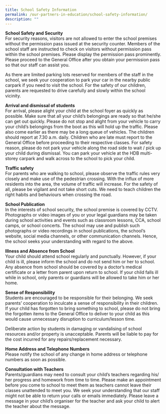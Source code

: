 ```yaml
---
title: School Safety Information
permalink: /our-partners-in-education/school-safety-information/
description: ""
---
```


**School Safety and Security**<br>
For security reasons, visitors are not allowed to enter the school premises without the permission pass issued at the security counter. Members of the school staff are instructed to check on visitors without permission pass within the school premises. Please display the permission pass prominently. Please proceed to the General Office after you obtain your permission pass so that our staff can assist you.

  

As there are limited parking lots reserved for members of the staff in the school, we seek your cooperation to park your car in the nearby public carpark if you need to visit the school. For the safety of our children, parents are requested to drive carefully and slowly within the school vicinity.

  

**Arrival and dismissal of students**<br>
For arrival, please alight your child at the school foyer as quickly as possible. Make sure that all your child’s belongings are ready so that he/she can get out quickly. Please do not stop and alight from your vehicle to carry your child’s belongings from the boot as this will hold up the traffic. Please also come earlier as there may be a long queue of vehicles. The children should report at 7.30 a.m. daily. Children who are late must report to the General Office before proceeding to their respective classes. For safety reason, please do not park your vehicle along the road side to wait / pick up your child during dismissal. You can park your vehicle at the HDB multi-storey carpark and walk across to the school to pick your child.

  

**Traffic safety**<br>
For parents who are walking to school, please observe the traffic rules very closely and make use of the pedestrian crossing. With the influx of more residents into the area, the volume of traffic will increase. For the safety of all, please be vigilant and not take short cuts. We need to teach children the right habits and behaviours when crossing the road.

  

**School Publication**<br>
In the interests of school security, the school premise is covered by CCTV. Photographs or video images of you or your legal guardians may be taken during school activities and events such as classroom lessons, CCA, school camps, or school concerts. The school may use and publish such photographs or video recordings in school publications, the school’s website, social media channels, or other communication channels. Hence, the school seeks your understanding with regard to the above.  

  

**Illness and Absence from School**<br>
Your child should attend school regularly and punctually. However, if your child is ill, please inform the school and do not send him or her to school. Any absence from school should be covered by a doctor’s medical certificate or a letter from parent upon return to school. If your child falls ill while in school, only parents or guardians will be allowed to take him or her home.

  

**Sense of Responsibility**<br>
Students are encouraged to be responsible for their belonging. We seek parents’ cooperation to inculcate a sense of responsibility in their children. If your child has forgotten to bring something to school, please do not bring the forgotten items to the General Office to deliver to your child as this would cause unnecessary disruption to curriculum/lesson time.

  

Deliberate action by students in damaging or vandalising of school resources and/or property is unacceptable. Parents will be liable to pay for the cost incurred for any repairs/replacement necessary.

  

**Home Address and Telephone Numbers**<br>
Please notify the school of any change in home address or telephone numbers as soon as possible.  

  

**Consultation with Teachers**<br>
Parents/guardians may need to consult your child’s teachers regarding his/ her progress and homework from time to time. Please make an appointment before you come to school to meet them as teachers cannot leave their classes unattended to meet you. We seek your understanding that our staff might not be able to return your calls or emails immediately. Please leave a message in your child’s organiser for the teacher and ask your child to alert the teacher about the message.